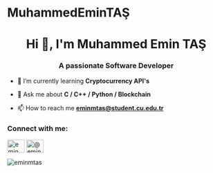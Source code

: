 # MuhammedEminTAŞ


<h1 align="center">Hi 👋, I'm Muhammed Emin TAŞ</h1>
<h3 align="center">A passionate Software Developer</h3>

- 🌱 I’m currently learning **Cryptocurrency API's**

- 💬 Ask me about **C / C++ / Python / Blockchain**

- 📫 How to reach me **eminmtas@student.cu.edu.tr**

<h3 align="left">Connect with me:</h3>
<p align="left">
<a href="https://instagram.com/eminmtas" target="blank"><img align="center" src="https://raw.githubusercontent.com/rahuldkjain/github-profile-readme-generator/master/src/images/icons/Social/instagram.svg" alt="eminmtas" height="30" width="40" /></a>
<a href="https://medium.com/@eminmtas" target="blank"><img align="center" src="https://raw.githubusercontent.com/rahuldkjain/github-profile-readme-generator/master/src/images/icons/Social/medium.svg" alt="@eminmtas" height="30" width="40" /></a>
</p>

<p><img align="center" src="https://github-readme-stats.vercel.app/api/top-langs?username=eminmtas&show_icons=true&locale=en&layout=compact" alt="eminmtas" /></p>
